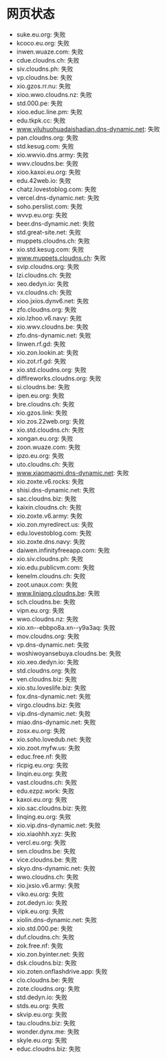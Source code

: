 # 网页状态
- suke.eu.org: 失败
- kcoco.eu.org: 失败
- inwen.wuaze.com: 失败
- cdue.cloudns.ch: 失败
- siv.cloudns.ph: 失败
- vp.cloudns.be: 失败
- xio.gzos.rr.nu: 失败
- xioo.wwo.cloudns.nz: 失败
- std.000.pe: 失败
- xioo.educ.line.pm: 失败
- edu.tkpk.cc: 失败
- www.yiluhuohuadaishadian.dns-dynamic.net: 失败
- pan.cloudns.org: 失败
- std.kesug.com: 失败
- xio.wwvio.dns.army: 失败
- wwv.cloudns.be: 失败
- xioo.kaxoi.eu.org: 失败
- edu.42web.io: 失败
- chatz.lovestoblog.com: 失败
- vercel.dns-dynamic.net: 失败
- soho.perslist.com: 失败
- wvvp.eu.org: 失败
- beer.dns-dynamic.net: 失败
- std.great-site.net: 失败
- muppets.cloudns.ch: 失败
- xio.std.kesug.com: 失败
- www.muppets.cloudns.ch: 失败
- svip.cloudns.org: 失败
- lzi.cloudns.ch: 失败
- xeo.dedyn.io: 失败
- vx.cloudns.ch: 失败
- xioo.jxios.dynv6.net: 失败
- zfo.cloudns.org: 失败
- xio.lzhoo.v6.navy: 失败
- xio.wwv.cloudns.be: 失败
- zfo.dns-dynamic.net: 失败
- linwen.rf.gd: 失败
- xio.zon.lookin.at: 失败
- xio.zot.rf.gd: 失败
- xio.std.cloudns.org: 失败
- diffireworks.cloudns.org: 失败
- si.cloudns.be: 失败
- ipen.eu.org: 失败
- bre.cloudns.ch: 失败
- xio.gzos.link: 失败
- xio.zos.22web.org: 失败
- xio.std.cloudns.ch: 失败
- xongan.eu.org: 失败
- zoon.wuaze.com: 失败
- ipzo.eu.org: 失败
- uto.cloudns.ch: 失败
- www.xiaomaomi.dns-dynamic.net: 失败
- xio.zoxte.v6.rocks: 失败
- shisi.dns-dynamic.net: 失败
- sac.cloudns.biz: 失败
- kaixin.cloudns.ch: 失败
- xio.zoxte.v6.army: 失败
- xio.zon.myredirect.us: 失败
- edu.lovestoblog.com: 失败
- xio.zoxte.dns.navy: 失败
- daiwen.infinityfreeapp.com: 失败
- xio.siv.cloudns.ph: 失败
- xio.edu.publicvm.com: 失败
- kenelm.cloudns.ch: 失败
- zoot.unaux.com: 失败
- www.liniang.cloudns.be: 失败
- sch.cloudns.be: 失败
- vipn.eu.org: 失败
- wwo.cloudns.nz: 失败
- xio.xn--ebbpo8a.xn--y9a3aq: 失败
- mov.cloudns.org: 失败
- vp.dns-dynamic.net: 失败
- woshiwoyansebuya.cloudns.be: 失败
- xio.xeo.dedyn.io: 失败
- std.cloudns.org: 失败
- ven.cloudns.biz: 失败
- xio.stu.loveslife.biz: 失败
- fox.dns-dynamic.net: 失败
- virgo.cloudns.biz: 失败
- vip.dns-dynamic.net: 失败
- miao.dns-dynamic.net: 失败
- zosx.eu.org: 失败
- xio.soho.lovedub.net: 失败
- xio.zoot.myfw.us: 失败
- educ.free.nf: 失败
- ricpig.eu.org: 失败
- linqin.eu.org: 失败
- vast.cloudns.ch: 失败
- edu.ezpz.work: 失败
- kaxoi.eu.org: 失败
- xio.sac.cloudns.biz: 失败
- linqing.eu.org: 失败
- xio.vip.dns-dynamic.net: 失败
- xio.xiaohhh.xyz: 失败
- vercl.eu.org: 失败
- sen.cloudns.be: 失败
- vice.cloudns.be: 失败
- skyo.dns-dynamic.net: 失败
- wwo.cloudns.ch: 失败
- xio.jxsio.v6.army: 失败
- viko.eu.org: 失败
- zot.dedyn.io: 失败
- vipk.eu.org: 失败
- xiolin.dns-dynamic.net: 失败
- xio.std.000.pe: 失败
- duf.cloudns.ch: 失败
- zok.free.nf: 失败
- xio.zon.byinter.net: 失败
- dsk.cloudns.biz: 失败
- xio.zoten.onflashdrive.app: 失败
- clo.cloudns.be: 失败
- zote.cloudns.org: 失败
- std.dedyn.io: 失败
- stds.eu.org: 失败
- skvip.eu.org: 失败
- tau.cloudns.biz: 失败
- wonder.dynx.me: 失败
- skyle.eu.org: 失败
- educ.cloudns.biz: 失败
